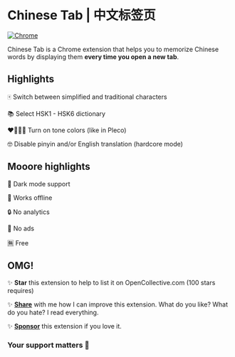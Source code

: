# Chinese Tab | 中文标签页

[![Chrome](https://storage.googleapis.com/chrome-gcs-uploader.appspot.com/image/WlD8wC6g8khYWPJUsQceQkhXSlv1/UV4C4ybeBTsZt43U4xis.png)](https://chrome.google.com/extensions/detail/kpalceplnmfdppclclfnljimdjdbhcid/)

Chinese Tab is a Chrome extension that helps you to memorize Chinese words by displaying them ****every time you open a new tab****.

## Highlights

🀄 Switch between simplified and traditional characters

📚 Select HSK1 - HSK6 dictionary

❤️💚💙💜 Turn on tone colors (like in Pleco)

🤓 Disable pinyin and/or English translation (hardcore mode)

## Mooore highlights

🌌 Dark mode support

📴 Works offline

🔒 No analytics

📛 No ads

🈚️ Free

## OMG!

✨ **Star** this extension to help to list it on OpenCollective.com (100 stars requires)

✨ **[Share](https://docs.google.com/forms/d/e/1FAIpQLSeEHeXCMW9OXlkBk0tG7lxZgNbXqe2xharlv0STSH94DuM6FA/viewform)** with me how I can improve this extension. What do you like? What do you hate? I read everything.

✨ **[Sponsor](https://www.patreon.com/koyno)** this extension if you love it.

### **Your support matters** 🦄